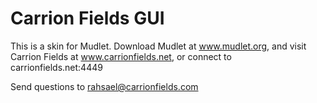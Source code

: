 # Carrion Fields GUI
This is a skin for Mudlet. Download Mudlet at www.mudlet.org, and visit
Carrion Fields at www.carrionfields.net, or connect to carrionfields.net:4449

Send questions to rahsael@carrionfields.com

